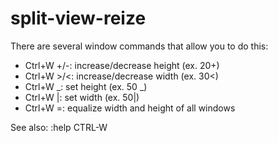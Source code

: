 # split-view-reize

There are several window commands that allow you to do this:

* Ctrl+W +/-: increase/decrease height (ex. 20<C-w>+)
* Ctrl+W >/<: increase/decrease width (ex. 30<C-w><)
* Ctrl+W \_: set height (ex. 50<C-w> \_)
* Ctrl+W |: set width (ex. 50<C-w>|)
* Ctrl+W =: equalize width and height of all windows

See also: :help CTRL-W

